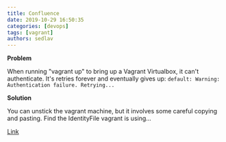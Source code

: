 ```yaml
---
title: Confluence
date: 2019-10-29 16:50:35
categories: [devops]
tags: [vagrant]
authors: sedlav
---
```


**Problem**

When running "vagrant up" to bring up a Vagrant Virtualbox, it can't authenticate.  It's retries forever and eventually gives up: `default: Warning: Authentication failure. Retrying...`

**Solution**

You can unstick the vagrant machine, but it involves some careful copying and pasting. Find the IdentityFile vagrant is using...

[Link](https://openedx.atlassian.net/wiki/spaces/OXA/pages/157802739/Vagrant+is+stuck+Authentication+failure.+Retrying...)
